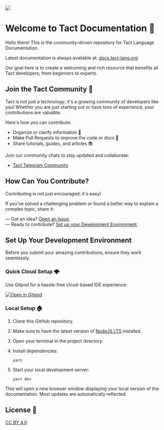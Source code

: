 
<img src="public/banner.jpeg">


# Welcome to Tact Documentation 🌈

Hello there! This is the community-driven repository for Tact Language Documentation.

Latest documentation is always available at: [docs.tact-lang.org](https://docs.tact-lang.org)

Our goal here is to create a welcoming and rich resource that benefits all Tact developers, from beginners to experts.

## Join the Tact Community 🌟

Tact is not just a technology; it's a growing community of developers like you! Whether you are just starting out or have tons of experience, your contributions are valuable.

Here's how you can contribute:

- Organize or clarify information 📝
- Make Pull Requests to improve the code or docs 🚀
- Share tutorials, guides, and articles 📚

Join our community chats to stay updated and collaborate:
* [Tact Telegram Community](https://t.me/tactlang)

## How Can You Contribute?

Contributing is not just encouraged; it's easy!

If you've solved a challenging problem or found a better way to explain a complex topic, share it:

— Got an idea? [Open an Issue](https://github.com/tact-lang/tact-docs/issues/new/choose).  
— Ready to contribute? [Set up your Development Environment](#set-up-your-development-environment).

## Set Up Your Development Environment

Before you submit your amazing contributions, ensure they work seamlessly.

### Quick Cloud Setup 🌩️

Use Gitpod for a hassle-free cloud-based IDE experience:

[![Open in Gitpod](https://gitpod.io/button/open-in-gitpod.svg)](https://gitpod.io/#https://github.com/tact-lang/tact-docs)

### Local Setup 🏠

1. Clone this GitHub repository.
2. Make sure to have the latest version of [NodeJS LTS](https://nodejs.org/en/download/) installed.
3. Open your terminal in the project directory.
4. Install dependencies:

    ```
    yarn
    ```

5. Start your local development server:

    ```
    yarn dev
    ```

This will open a new browser window displaying your local version of the documentation. Most updates are automatically reflected.

## License 📄

[CC BY 4.0](https://creativecommons.org/licenses/by/4.0/)
